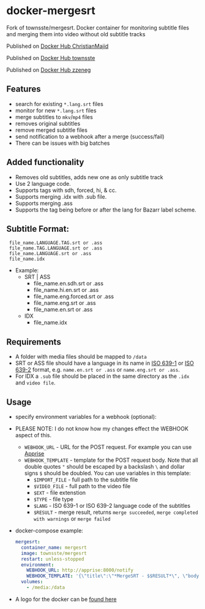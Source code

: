 # docker-mergesrt
Fork of townsste/mergesrt. Docker container for monitoring subtitle files and merging them into video without old subtitle tracks 

   Published on [Docker Hub ChristianMajid](https://hub.docker.com/r/ChristianMajid/mergesrt)

   Published on [Docker Hub townsste](https://hub.docker.com/r/townsste/mergesrt)

   Published on [Docker Hub zzeneg](https://hub.docker.com/r/zzeneg/mergesrt)

## Features
- search for existing `*.lang.srt` files
- monitor for new `*.lang.srt` files
- merge subtitles to `mkv`/`mp4` files
- removes original subtitles 
- remove merged subtitle files
- send notification to a webhook after a merge (success/fail)
- There can be issues with big batches 

## Added functionality
- Removes old subtitles, adds new one as only subtitle track
- Use 2 language code.
- Supports tags with sdh, forced, hi, & cc.
- Supports merging .idx with .sub file.
- Supports merging .ass
- Supports the tag being before or after the lang for Bazarr label scheme.

## Subtitle Format:
     file_name.LANGUAGE.TAG.srt or .ass
     file_name.TAG.LANGUAGE.srt or .ass
     file_name.LANGUAGE.srt or .ass
     file_name.idx

- Example:
     - SRT | ASS
          - file_name.en.sdh.srt or .ass
          - file_name.hi.en.srt or .ass
          - file_name.eng.forced.srt or .ass
          - file_name.eng.srt or .ass
          - file_name.en.srt or .ass
    - IDX
         - file_name.idx

## Requirements
- A folder with media files should be mapped to `/data`
- SRT or ASS file should have a language in its name in [ISO 639-1](https://en.wikipedia.org/wiki/List_of_ISO_639-1_codes) or [ISO 639-2](https://en.wikipedia.org/wiki/List_of_ISO_639-2_codes) format, e.g. `name.en.srt or .ass` or `name.eng.srt or .ass`.
- For IDX a `.sub` file should be placed in the same directory as the `.idx` and `video file`.

## Usage
- specify environment variables for a webhook (optional): 
- PLEASE NOTE: I do not know how my changes effect the WEBHOOK aspect of this.
  - `WEBHOOK_URL` - URL for the POST request. For example you can use [Apprise](https://github.com/caronc/apprise)
  - `WEBHOOK_TEMPLATE` - template for the POST request body. Note that all double quotes `"` should be escaped by a backslash `\` and dollar signs `$` should be doubled. You can use variables in this template:
    - `$IMPORT_FILE` - full path to the subtitle file
    - `$VIDEO_FILE` - full path to the video file
    - `$EXT` - file extenstion
    - `$TYPE` - file type
    - `$LANG` - ISO 639-1 or ISO 639-2 language code of the subtitles 
    - `$RESULT` - merge result, returns `merge succeeded`, `merge completed with warnings` or `merge failed`

- docker-compose example:
 
  ```yaml
  mergesrt:
    container_name: mergesrt
    image: townsste/mergesrt
    restart: unless-stopped
    environment:
      WEBHOOK_URL: http://apprise:8000/notify
      WEBHOOK_TEMPLATE: '{\"title\":\"*MergeSRT - $$RESULT*\", \"body\":\"$$IMPORT_FILE\"}'
    volumes:
      - /media:/data
  ```
      
- A logo for the docker can be [found here](https://raw.githubusercontent.com/townsste/docker-templates/master/townsste/images/mergesrt.png)
